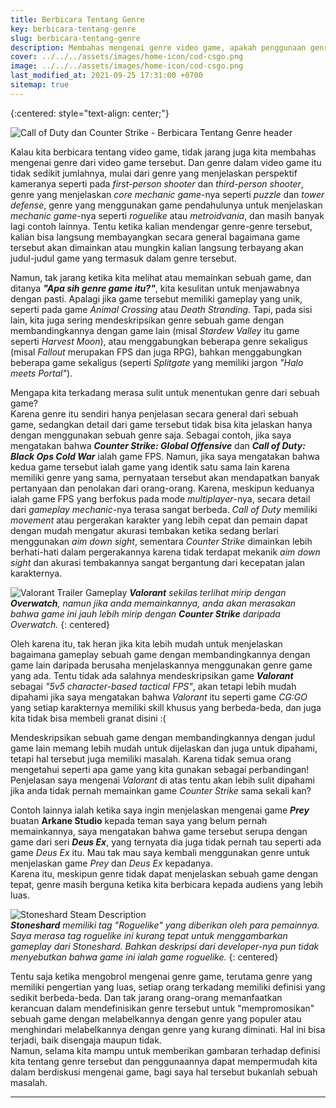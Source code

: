 ```yaml
---
title: Berbicara Tentang Genre
key: berbicara-tentang-genre
slug: berbicara-tentang-genre
description: Membahas mengenai genre video game, apakah penggunaan genre ini penting dan diperlukan atau hanya sebuah istilah yang malah membuat orang-orang menjadi lebih bingung terhadap video game tersebut.
cover: ../../../assets/images/home-icon/cod-csgo.png
image: ../../../assets/images/home-icon/cod-csgo.png
last_modified_at: 2021-09-25 17:31:00 +0700
sitemap: true
---
```


{:centered: style="text-align: center;"}

![Call of Duty dan Counter Strike - Berbicara Tentang Genre header](../../../assets/images/cod-csgo.png)

Kalau kita berbicara tentang video game, tidak jarang juga kita membahas mengenai genre dari video game tersebut. Dan genre dalam video game itu tidak sedikit jumlahnya, mulai dari genre yang menjelaskan perspektif kameranya seperti pada *first-person shooter* dan *third-person shooter*, genre yang menjelaskan *core mechanic game*-nya seperti *puzzle* dan *tower defense*, genre yang menggunakan game pendahulunya untuk menjelaskan *mechanic game*-nya seperti *roguelike* atau *metroidvania*, dan masih banyak lagi contoh lainnya. Tentu ketika kalian mendengar genre-genre tersebut, kalian bisa langsung membayangkan secara general bagaimana game tersebut akan dimainkan atau mungkin kalian langsung terbayang akan judul-judul game yang termasuk dalam genre tersebut.  

Namun, tak jarang ketika kita melihat atau memainkan sebuah game, dan ditanya ***"Apa sih genre game itu?"***, kita kesulitan untuk menjawabnya dengan pasti. Apalagi jika game tersebut memiliki gameplay yang unik, seperti pada game *Animal Crossing* atau *Death Stranding*. Tapi, pada sisi lain, kita juga sering mendeskripsikan genre sebuah game dengan membandingkannya dengan game lain (misal *Stardew Valley* itu game seperti *Harvest Moon*), atau menggabungkan beberapa genre sekaligus (misal *Fallout* merupakan FPS dan juga RPG), bahkan menggabungkan beberapa game sekaligus (seperti *Splitgate* yang memiliki jargon *"Halo meets Portal"*).

Mengapa kita terkadang merasa sulit untuk menentukan genre dari sebuah game?  
Karena genre itu sendiri hanya penjelasan secara general dari sebuah game, sedangkan detail dari game tersebut tidak bisa kita jelaskan hanya dengan menggunakan sebuah genre saja. Sebagai contoh, jika saya mengatakan bahwa ***Counter Strike: Global Offensive*** dan ***Call of Duty: Black Ops Cold War*** ialah game FPS. Namun, jika saya mengatakan bahwa kedua game tersebut ialah game yang identik satu sama lain karena memiliki genre yang sama, pernyataan tersebut akan mendapatkan banyak pertanyaan dan penolakan dari orang-orang. 
Karena, meskipun keduanya ialah game FPS yang berfokus pada mode *multiplayer*-nya, secara detail dari *gameplay mechanic*-nya terasa sangat berbeda. *Call of Duty* memiliki *movement* atau pergerakan karakter yang lebih cepat dan pemain dapat dengan mudah mengatur akurasi tembakan ketika sedang berlari menggunakan *aim down sight*, sementara *Counter Strike* dimainkan lebih berhati-hati dalam pergerakannya karena tidak terdapat mekanik *aim down sight* dan akurasi tembakannya sangat bergantung dari kecepatan jalan karakternya.  

![Valorant Trailer Gameplay](../../../assets/images/valorant-trailer.jpg)
***Valorant** sekilas terlihat mirip dengan **Overwatch**, namun jika anda memainkannya, anda akan merasakan bahwa game ini jauh lebih mirip dengan **Counter Strike** daripada Overwatch.*
{: centered} 

Oleh karena itu, tak heran jika kita lebih mudah untuk menjelaskan bagaimana gameplay sebuah game dengan membandingkannya dengan game lain daripada berusaha menjelaskannya menggunakan genre game yang ada. Tentu tidak ada salahnya mendeskripsikan game ***Valorant*** sebagai *"5v5 character-based tactical FPS"*, akan tetapi lebih mudah dipahami jika saya mengatakan bahwa *Valorant* itu seperti game *CG:GO* yang setiap karakternya memiliki skill khusus yang berbeda-beda, dan juga kita tidak bisa membeli granat disini :( 

Mendeskripsikan sebuah game dengan membandingkannya dengan judul game lain memang lebih mudah untuk dijelaskan dan juga untuk dipahami, tetapi hal tersebut juga memiliki masalah. Karena tidak semua orang mengetahui seperti apa game yang kita gunakan sebagai perbandingan! Penjelasan saya mengenai *Valorant* di atas tentu akan lebih sulit dipahami jika anda tidak pernah memainkan game *Counter Strike* sama sekali kan?  

Contoh lainnya ialah ketika saya ingin menjelaskan mengenai game ***Prey*** buatan **Arkane Studio** kepada teman saya yang belum pernah memainkannya, saya mengatakan bahwa game tersebut serupa dengan game dari seri ***Deus Ex***, yang ternyata dia juga tidak pernah tau seperti ada game *Deus Ex* itu. Mau tak mau saya kembali menggunakan genre untuk menjelaskan game *Prey* dan *Deus Ex* kepadanya.  
Karena itu, meskipun genre tidak dapat menjelaskan sebuah game dengan tepat, genre masih berguna ketika kita berbicara kepada audiens yang lebih luas.  

![Stoneshard Steam Description](../../../assets/images/stoneshard-steam-page.png)  
***Stoneshard** memiliki tag "Roguelike" yang diberikan oleh para pemainnya.  
Saya merasa tag roguelike ini kurang tepat untuk menggambarkan gameplay dari Stoneshard. Bahkan deskripsi dari developer-nya pun tidak menyebutkan bahwa game ini ialah game roguelike.*
{: centered}  

Tentu saja ketika mengobrol mengenai genre game, terutama genre yang memiliki pengertian yang luas, setiap orang terkadang memiliki definisi yang sedikit berbeda-beda. Dan tak jarang orang-orang memanfaatkan kerancuan dalam mendefinisikan genre tersebut untuk "mempromosikan" sebuah game dengan melabelkannya dengan genre yang populer atau menghindari melabelkannya dengan genre yang kurang diminati. Hal ini bisa terjadi, baik disengaja maupun tidak.  
Namun, selama kita mampu untuk memberikan gambaran terhadap definisi kita tentang genre tersebut dan penggunaannya dapat mempermudah kita dalam berdiskusi mengenai game, bagi saya hal tersebut bukanlah sebuah masalah.

***